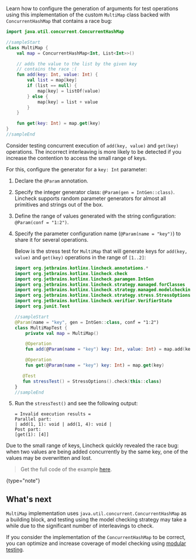 [//]: # (title: Parameter generation)

Learn how to configure the generation of arguments for test operations using this implementation of the custom `MultiMap`
class backed with `ConcurrentHashMap` that contains a race bug:

```kotlin
import java.util.concurrent.ConcurrentHashMap

//sampleStart
class MultiMap {
    val map = ConcurrentHashMap<Int, List<Int>>()

    // adds the value to the list by the given key
    // contains the race :(
    fun add(key: Int, value: Int) {
        val list = map[key]
        if (list == null) {
            map[key] = listOf(value)
        } else {
            map[key] = list + value
        }
    }

    fun get(key: Int) = map.get(key)
}
//sampleEnd
```

Consider testing concurrent execution of `add(key, value)` and `get(key)` operations. The incorrect interleaving is more 
likely to be detected if you increase the contention to access the small range of keys.

For this, configure the generator for a `key: Int` parameter:

1. Declare the `@Param` annotation.
2. Specify the integer generator class: `@Param(gen = IntGen::class)`.
   Lincheck supports random parameter generators for almost all primitives and strings out of the box.

3. Define the range of values generated with the string configuration: `@Param(conf = "1:2")`.
4. Specify the parameter configuration name (`@Param(name = "key")`) to share it for several operations.

   Below is the stress test for `MultiMap` that will generate keys for `add(key, value)` and `get(key)` operations in the
   range of `[1..2]`: 
   
   ```kotlin
   import org.jetbrains.kotlinx.lincheck.annotations.*
   import org.jetbrains.kotlinx.lincheck.check
   import org.jetbrains.kotlinx.lincheck.paramgen.IntGen
   import org.jetbrains.kotlinx.lincheck.strategy.managed.forClasses
   import org.jetbrains.kotlinx.lincheck.strategy.managed.modelchecking.ModelCheckingOptions
   import org.jetbrains.kotlinx.lincheck.strategy.stress.StressOptions
   import org.jetbrains.kotlinx.lincheck.verifier.VerifierState
   import org.junit.Test
   
   //sampleStart
   @Param(name = "key", gen = IntGen::class, conf = "1:2")
   class MultiMapTest {
       private val map = MultiMap()
   
       @Operation
       fun add(@Param(name = "key") key: Int, value: Int) = map.add(key, value)
   
       @Operation
       fun get(@Param(name = "key") key: Int) = map.get(key)
   
      @Test
      fun stressTest() = StressOptions().check(this::class)
   }
   //sampleEnd
   ```

5. Run the `stressTest()` and see the following output:

   ```text
   = Invalid execution results =
   Parallel part:
   | add(1, 1): void | add(1, 4): void |
   Post part:
   [get(1): [4]]
   ```

Due to the small range of keys, Lincheck quickly revealed the race bug: when two values are being added concurrently by the same key, 
one of the values may be overwritten and lost.

> Get the full code of the example [here](https://github.com/Kotlin/kotlinx-lincheck/blob/guide/src/jvm/test/org/jetbrains/kotlinx/lincheck/test/guide/MultiMapTest.kt).
>
{type="note"}

## What's next

`MultiMap` implementation uses `java.util.concurrent.ConcurrentHashMap` as a building block, and testing using the model
checking strategy may take a while due to the significant number of interleavings to check.

If you consider the implementation of the `ConcurrentHashMap` to be correct, you can optimize and increase coverage of model
checking using [modular testing](modular-testing.md).